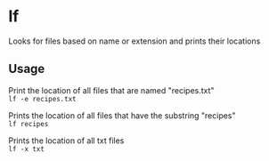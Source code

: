 # lf
Looks for files based on name or extension and prints their locations

## Usage

Print the location of all files that are named "recipes.txt"\
`lf -e recipes.txt`

Prints the location of all files that have the substring "recipes"\
`lf recipes`

Prints the location of all txt files\
`lf -x txt`
